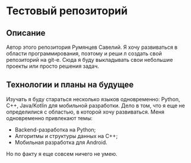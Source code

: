 # Тестовый репозиторий

## Описание

Автор этого репозитория Румянцев Савелий. Я хочу развиваться в области программирования, поэтому и реши л создать свой репозиторий на git-е. Сюда я буду выкладывать свои небольшие проекты или просто решения задач.

## Технологии и планы на будущее

Изучать я буду стараться несколько языков одновременно: Python, C++, Java/Kotlin для мобильной разработки. Дело в том, что я еще не определилися с областью, в которой хочу развиваться. Меня одновременно привлекают темы: 
* Backend-разработка на Python;
* Алгоритмы и структуры данных на C++;
* Мобильная разработка для Android.

Но по факту я еще совсем ничего не умею.
